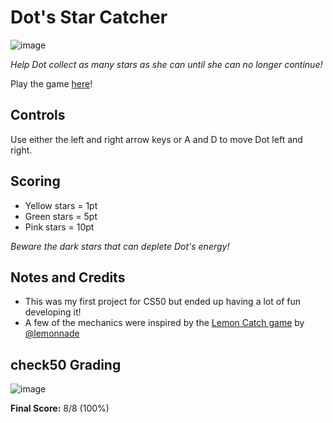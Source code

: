 # Dot's Star Catcher

![image](https://user-images.githubusercontent.com/101081243/193592876-3b71abbb-baaa-40fc-9f55-e7cd91704fac.png)

*Help Dot collect as many stars as she can until she can no longer continue!*

Play the game [here](https://scratch.mit.edu/projects/739990961/)!

## Controls
Use either the left and right arrow keys or A and D to move Dot left and right.

## Scoring
* Yellow stars = 1pt
* Green stars = 5pt
* Pink stars = 10pt

*Beware the dark stars that can deplete Dot's energy!*

## Notes and Credits
* This was my first project for CS50 but ended up having a lot of fun developing it!
* A few of the mechanics were inspired by the [Lemon Catch game](https://scratch.mit.edu/projects/707071007/) by [@lemonnade](https://scratch.mit.edu/users/Iemonnade/)

## check50 Grading

![image](https://user-images.githubusercontent.com/101081243/193599249-5366d531-b2fa-4132-b2f5-8fae8491a716.png)

**Final Score:** 8/8 (100%)
